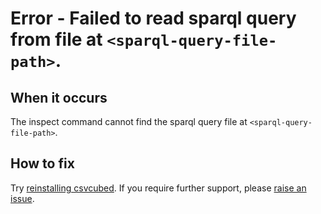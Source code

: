 # Error - Failed to read sparql query from file at `<sparql-query-file-path>`.

## When it occurs

The inspect command cannot find the sparql query file at `<sparql-query-file-path>`.

## How to fix

Try [reinstalling csvcubed](../../../quick-start/installation.md). If you require further support, please [raise an issue](../../raise-issue.md).
